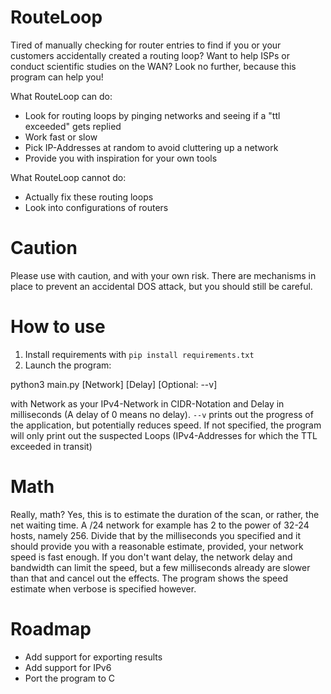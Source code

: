 # RouteLoop
Tired of manually checking for router entries to find if you or your customers accidentally created a routing loop? Want to help ISPs or conduct scientific studies on the WAN?
Look no further, because this program can help you!

What RouteLoop can do:
- Look for routing loops by pinging networks and seeing if a "ttl exceeded" gets replied
- Work fast or slow
- Pick IP-Addresses at random to avoid cluttering up a network
- Provide you with inspiration for your own tools

What RouteLoop cannot do:
- Actually fix these routing loops
- Look into configurations of routers

# Caution
Please use with caution, and with your own risk. There are mechanisms in place to prevent an accidental DOS attack, but you should still be careful.

# How to use
1. Install requirements with `pip install requirements.txt`
2. Launch the program:

python3 main.py [Network] [Delay] [Optional: --v]

with Network as your IPv4-Network in CIDR-Notation and Delay in milliseconds (A delay of 0 means no delay). `--v` prints out the progress of the application, but potentially reduces speed. If not specified, the program will only print out
the suspected Loops (IPv4-Addresses for which the TTL exceeded in transit)

# Math
Really, math? Yes, this is to estimate the duration of the scan, or rather, the net waiting time. A /24 network for example has 2 to the power of 32-24 hosts, namely 256. Divide that by the milliseconds you specified and it should provide you with a reasonable estimate, provided, your network speed is fast enough. If you don't want delay, the network delay and bandwidth can limit the speed, but a few milliseconds already are slower than that and cancel out the effects. The program shows the speed estimate when verbose is specified however. 

# Roadmap
- Add support for exporting results
- Add support for IPv6
- Port the program to C
